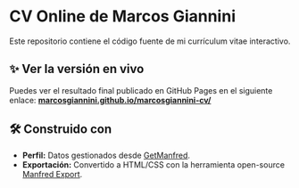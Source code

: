 # CV Online de Marcos Giannini

Este repositorio contiene el código fuente de mi currículum vitae interactivo.

## ✨ Ver la versión en vivo

Puedes ver el resultado final publicado en GitHub Pages en el siguiente enlace:
**[marcosgiannini.github.io/marcosgiannini-cv/](https://marcosgiannini.github.io/marcosgiannini-cv/)**

## 🛠️ Construido con

* **Perfil:** Datos gestionados desde [GetManfred](https://getmanfred.com/).
* **Exportación:** Convertido a HTML/CSS con la herramienta open-source [Manfred Export](https://github.com/manfred-freeman/manfred-export).
